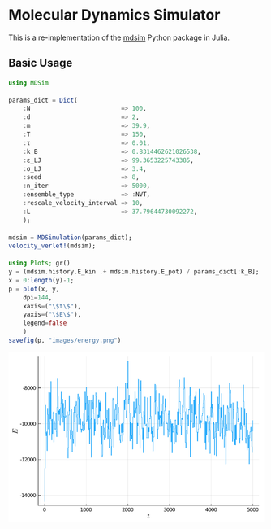 # Molecular Dynamics Simulator

This is a re-implementation of the [mdsim](https://github.com/cameronperot/mdsim) Python package in Julia.

## Basic Usage

```julia
using MDSim

params_dict = Dict(
	:N                         => 100,
	:d                         => 2,
	:m                         => 39.9,
	:T                         => 150,
	:τ                         => 0.01,
	:k_B                       => 0.8314462621026538,
	:ε_LJ                      => 99.3653225743385,
	:σ_LJ                      => 3.4,
	:seed                      => 8,
	:n_iter                    => 5000,
	:ensemble_type             => :NVT,
	:rescale_velocity_interval => 10,
	:L                         => 37.79644730092272,
	);

mdsim = MDSimulation(params_dict);
velocity_verlet!(mdsim);

using Plots; gr()
y = (mdsim.history.E_kin .+ mdsim.history.E_pot) / params_dict[:k_B];
x = 0:length(y)-1;
p = plot(x, y,
	dpi=144,
	xaxis=("\$t\$"),
	yaxis=("\$E\$"),
	legend=false
	)
savefig(p, "images/energy.png")
```

![](images/energy.png)
